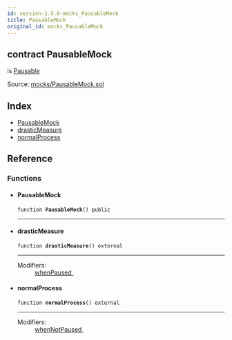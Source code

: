 ```yaml
---
id: version-1.5.0-mocks_PausableMock
title: PausableMock
original_id: mocks_PausableMock
---
```


<div class="contract-doc"><div class="contract"><h2 class="contract-header"><span class="contract-kind">contract</span> PausableMock</h2><p class="base-contracts"><span>is</span> <a href="lifecycle_Pausable.html">Pausable</a></p><div class="source">Source: <a href="https://github.com/OpenZeppelin/zeppelin-solidity/blob/v1.5.0/contracts/mocks/PausableMock.sol" target="_blank">mocks/PausableMock.sol</a></div></div><div class="index"><h2>Index</h2><ul><li><a href="mocks_PausableMock.html#PausableMock">PausableMock</a></li><li><a href="mocks_PausableMock.html#drasticMeasure">drasticMeasure</a></li><li><a href="mocks_PausableMock.html#normalProcess">normalProcess</a></li></ul></div><div class="reference"><h2>Reference</h2><div class="functions"><h3>Functions</h3><ul><li><div class="item function"><span id="PausableMock" class="anchor-marker"></span><h4 class="name">PausableMock</h4><div class="body"><code class="signature">function <strong>PausableMock</strong><span>() </span><span>public </span></code><hr/></div></div></li><li><div class="item function"><span id="drasticMeasure" class="anchor-marker"></span><h4 class="name">drasticMeasure</h4><div class="body"><code class="signature">function <strong>drasticMeasure</strong><span>() </span><span>external </span></code><hr/><dl><dt><span class="label-modifiers">Modifiers:</span></dt><dd><a href="lifecycle_Pausable.html#whenPaused">whenPaused </a></dd></dl></div></div></li><li><div class="item function"><span id="normalProcess" class="anchor-marker"></span><h4 class="name">normalProcess</h4><div class="body"><code class="signature">function <strong>normalProcess</strong><span>() </span><span>external </span></code><hr/><dl><dt><span class="label-modifiers">Modifiers:</span></dt><dd><a href="lifecycle_Pausable.html#whenNotPaused">whenNotPaused </a></dd></dl></div></div></li></ul></div></div></div>
